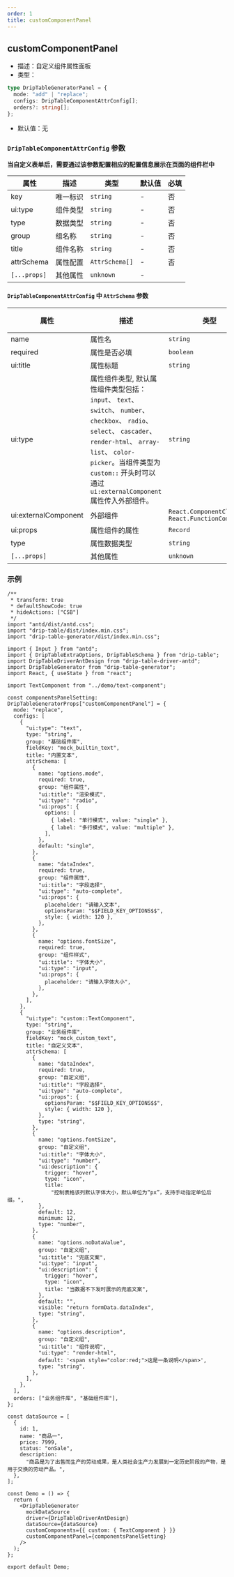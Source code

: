 ```yaml
---
order: 1
title: customComponentPanel
---
```


## customComponentPanel

- 描述：自定义组件属性面板
- 类型：

```typescript
type DripTableGeneratorPanel = {
  mode: "add" | "replace";
  configs: DripTableComponentAttrConfig[];
  orders?: string[];
};
```

- 默认值：无

### `DripTableComponentAttrConfig` 参数

**当自定义表单后，需要通过该参数配置相应的配置信息展示在页面的组件栏中**

| 属性         | 描述     | 类型           | 默认值 | 必填 |
| ------------ | -------- | -------------- | ------ | ---- |
| key          | 唯一标识 | `string`       | -      | 否   |
| ui:type      | 组件类型 | `string`       | -      | 否   |
| type         | 数据类型 | `string`       | -      | 否   |
| group        | 组名称   | `string`       | -      | 否   |
| title        | 组件名称 | `string`       | -      | 否   |
| attrSchema   | 属性配置 | `AttrSchema[]` | -      | 否   |
| `[...props]` | 其他属性 | `unknown`      | -      |

#### `DripTableComponentAttrConfig` 中 `AttrSchema` 参数

| 属性                 | 描述                                                                                                                                                                                                                                                       | 类型                                              | 默认值  | 必填 |
| -------------------- | ---------------------------------------------------------------------------------------------------------------------------------------------------------------------------------------------------------------------------------------------------------- | ------------------------------------------------- | ------- | ---- |
| name                 | 属性名                                                                                                                                                                                                                                                     | `string`                                          | -       | 否   |
| required             | 属性是否必填                                                                                                                                                                                                                                               | `boolean`                                         | `false` | 否   |
| ui:title             | 属性标题                                                                                                                                                                                                                                                   | `string`                                          | -       | 是   |
| ui:type              | 属性组件类型, 默认属性组件类型包括：`input`、 `text`、 `switch`、 `number`、 `checkbox`、 `radio`、 `select`、 `cascader`、 `render-html`、 `array-list`、 `color-picker`。当组件类型为 `custom::` 开头时可以通过`ui:externalComponent` 属性传入外部组件。 | `string`                                          | -       | 是   |
| ui:externalComponent | 外部组件                                                                                                                                                                                                                                                   | `React.ComponentClass \| React.FunctionComponent` | -       | 否   |
| ui:props             | 属性组件的属性                                                                                                                                                                                                                                             | `Record`                                          | -       | 否   |
| type                 | 属性数据类型                                                                                                                                                                                                                                               | `string`                                          | -       | 否   |
| `[...props]`         | 其他属性                                                                                                                                                                                                                                                   | `unknown`                                         | -       |

### 示例

```tsx
/**
 * transform: true
 * defaultShowCode: true
 * hideActions: ["CSB"]
 */
import "antd/dist/antd.css";
import "drip-table/dist/index.min.css";
import "drip-table-generator/dist/index.min.css";

import { Input } from "antd";
import { DripTableExtraOptions, DripTableSchema } from "drip-table";
import DripTableDriverAntDesign from "drip-table-driver-antd";
import DripTableGenerator from "drip-table-generator";
import React, { useState } from "react";

import TextComponent from "../demo/text-component";

const componentsPanelSetting: DripTableGeneratorProps["customComponentPanel"] = {
  mode: "replace",
  configs: [
    {
      "ui:type": "text",
      type: "string",
      group: "基础组件库",
      fieldKey: "mock_builtin_text",
      title: "内置文本",
      attrSchema: [
        {
          name: "options.mode",
          required: true,
          group: "组件属性",
          "ui:title": "渲染模式",
          "ui:type": "radio",
          "ui:props": {
            options: [
              { label: "单行模式", value: "single" },
              { label: "多行模式", value: "multiple" },
            ],
          },
          default: "single",
        },
        {
          name: "dataIndex",
          required: true,
          group: "组件属性",
          "ui:title": "字段选择",
          "ui:type": "auto-complete",
          "ui:props": {
            placeholder: "请输入文本",
            optionsParam: "$$FIELD_KEY_OPTIONS$$",
            style: { width: 120 },
          },
        },
        {
          name: "options.fontSize",
          required: true,
          group: "组件样式",
          "ui:title": "字体大小",
          "ui:type": "input",
          "ui:props": {
            placeholder: "请输入字体大小",
          },
        },
      ],
    },
    {
      "ui:type": "custom::TextComponent",
      type: "string",
      group: "业务组件库",
      fieldKey: "mock_custom_text",
      title: "自定义文本",
      attrSchema: [
        {
          name: "dataIndex",
          required: true,
          group: "自定义组",
          "ui:title": "字段选择",
          "ui:type": "auto-complete",
          "ui:props": {
            optionsParam: "$$FIELD_KEY_OPTIONS$$",
            style: { width: 120 },
          },
          type: "string",
        },
        {
          name: "options.fontSize",
          group: "自定义组",
          "ui:title": "字体大小",
          "ui:type": "number",
          "ui:description": {
            trigger: "hover",
            type: "icon",
            title:
              "控制表格该列默认字体大小，默认单位为“px”，支持手动指定单位后缀。",
          },
          default: 12,
          minimum: 12,
          type: "number",
        },
        {
          name: "options.noDataValue",
          group: "自定义组",
          "ui:title": "兜底文案",
          "ui:type": "input",
          "ui:description": {
            trigger: "hover",
            type: "icon",
            title: "当数据不下发时展示的兜底文案",
          },
          default: "",
          visible: "return formData.dataIndex",
          type: "string",
        },
        {
          name: "options.description",
          group: "自定义组",
          "ui:title": "组件说明",
          "ui:type": "render-html",
          default: '<span style="color:red;">这是一条说明</span>',
          type: "string",
        },
      ],
    },
  ],
  orders: ["业务组件库", "基础组件库"],
};

const dataSource = [
  {
    id: 1,
    name: "商品一",
    price: 7999,
    status: "onSale",
    description:
      "商品是为了出售而生产的劳动成果，是人类社会生产力发展到一定历史阶段的产物，是用于交换的劳动产品。",
  },
];

const Demo = () => {
  return (
    <DripTableGenerator
      mockDataSource
      driver={DripTableDriverAntDesign}
      dataSource={dataSource}
      customComponents={{ custom: { TextComponent } }}
      customComponentPanel={componentsPanelSetting}
    />
  );
};

export default Demo;
```
